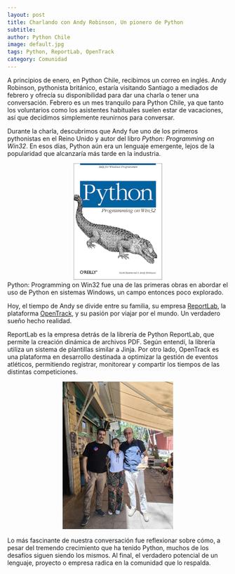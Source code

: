 ```yaml
---
layout: post
title: Charlando con Andy Robinson, Un pionero de Python
subtitle: 
author: Python Chile
image: default.jpg
tags: Python, ReportLab, OpenTrack 
category: Comunidad
---
```


A principios de enero, en Python Chile, recibimos un correo en inglés. Andy Robinson, pythonista británico, estaría visitando Santiago a mediados de febrero y ofrecía su disponibilidad para dar una charla o tener una conversación. Febrero es un mes tranquilo para Python Chile, ya que tanto los voluntarios como los asistentes habituales suelen estar de vacaciones, así que decidimos simplemente reunirnos para conversar.  

Durante la charla, descubrimos que Andy fue uno de los primeros pythonistas en el Reino Unido y autor del libro *Python: Programming on Win32*. En esos días, Python aún era un lenguaje emergente, lejos de la popularidad que alcanzaría más tarde en la industria.  

<center><img src="images/meetup/book-python-programming-on-win32.jpg" width="40%" height="40%" /></center>
Python: Programming on Win32 fue una de las primeras obras en abordar el uso de Python en sistemas Windows, un campo entonces poco explorado.  

Hoy, el tiempo de Andy se divide entre su familia, su empresa [ReportLab](https://www.reportlab.com), la plataforma [OpenTrack](https://opentrack.run/), y su pasión por viajar por el mundo. Un verdadero sueño hecho realidad.  

ReportLab es la empresa detrás de la librería de Python ReportLab, que permite la creación dinámica de archivos PDF. Según entendí, la librería utiliza un sistema de plantillas similar a Jinja. Por otro lado, OpenTrack es una plataforma en desarrollo destinada a optimizar la gestión de eventos atléticos, permitiendo registrar, monitorear y compartir los tiempos de las distintas competiciones.  



<center><img src="images/meetup/seba-pame-andy.jpg" width="50%" height="50%" /></center>


Lo más fascinante de nuestra conversación fue reflexionar sobre cómo, a pesar del tremendo crecimiento que ha tenido Python, muchos de los desafíos siguen siendo los mismos. Al final, el verdadero potencial de un lenguaje, proyecto o empresa radica en la comunidad que lo respalda.  
